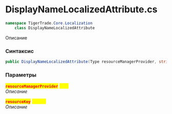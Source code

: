 
# DisplayNameLocalizedAttribute.cs
```csharp
namespace TigerTrade.Core.Localization  
    class DisplayNameLocalizedAttribute
```

Описание

### Синтаксис
```csharp
public DisplayNameLocalizedAttribute(Type resourceManagerProvider, string resourceKey)
```

### Параметры  
<mark style="color:red;">**`resourceManagerProvider`**</mark> <mark style="color:yellow;">`Type`</mark>  
 *Описание*  
  
<mark style="color:red;">**`resourceKey`**</mark> <mark style="color:yellow;">`string`</mark>  
 *Описание*  
  

                    
                    